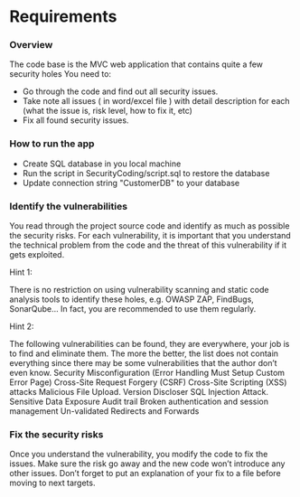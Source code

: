 # Requirements

### Overview

The code base is the MVC web application that contains quite a few security holes
You need to:
- Go through the code and find out all security issues.
- Take note all issues ( in word/excel file ) with detail description for each (what the issue is, risk level, how to fix it, etc)
- Fix all found security issues.

### How to run the app

- Create SQL database in you local machine
- Run the script in SecurityCoding/script.sql to restore the database
- Update connection string "CustomerDB" to your database

### Identify the vulnerabilities
You read through the project source code and identify as much as possible the security risks. For each vulnerability, it is important that you understand the technical problem from the code and the threat of this vulnerability if it gets exploited. 

Hint 1: 

There is no restriction on using vulnerability scanning and static code analysis tools to identify these holes, e.g. OWASP ZAP, FindBugs, SonarQube… In fact, you are recommended to use them regularly.

Hint 2: 

The following vulnerabilities can be found, they are everywhere, your job is to find and eliminate them. The more the better, the list does not contain everything since there may be some vulnerabilities that the author don’t even know.
Security Misconfiguration (Error Handling Must Setup Custom Error Page)
Cross-Site Request Forgery (CSRF)
Cross-Site Scripting (XSS) attacks
Malicious File Upload.
Version Discloser
SQL Injection Attack.
Sensitive Data Exposure
Audit trail
Broken authentication and session management
Un-validated Redirects and Forwards

### Fix the security risks 
Once you understand the vulnerability, you modify the code to fix the issues. Make sure the risk go away and the new code won’t introduce any other issues. Don’t forget to put an explanation of your fix to a file before moving to next targets.
